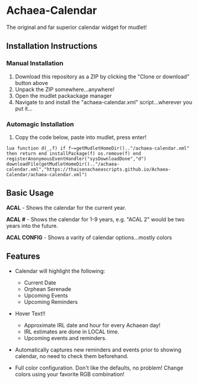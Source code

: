# Achaea-Calendar
The original and far superior calendar widget for mudlet!


## Installation Instructions

### Manual Installation
1. Download this repository as a ZIP by clicking the "Clone or download" button above
2. Unpack the ZIP somewhere...anywhere!
3. Open the mudlet packackage manager
4. Navigate to and install the "achaea-calendar.xml" script...wherever you put it...

### Automagic Installation
1. Copy the code below, paste into mudlet, press enter!

```
lua function d(_,f) if f~=getMudletHomeDir().."/achaea-calendar.xml" then return end installPackage(f) os.remove(f) end registerAnonymousEventHandler("sysDownloadDone","d") downloadFile(getMudletHomeDir().."/achaea-calendar.xml","https://thaisenachaeascripts.github.io/Achaea-Calendar/achaea-calendar.xml")
```


## Basic Usage

**ACAL** - Shows the calendar for the current year.

**ACAL #** - Shows the calendar for 1-9 years, e.g. "ACAL 2" would be two years into the future.

**ACAL CONFIG** - Shows a varity of calendar options...mostly colors


## Features

- Calendar will highlight the following:
  - Current Date
  - Orphean Serenade
  - Upcoming Events
  - Upcoming Reminders

- Hover Text!!
  - Approximate IRL date and hour for every Achaean day!
  - IRL estimates are done in LOCAL time.
  - Upcoming events and reminders.

- Automatically captures new reminders and events prior to showing calendar, no need to check them beforehand.

- Full color configuration. Don't like the defaults, no problem! Change colors using your favorite RGB combination!
